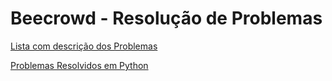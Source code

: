 # Beecrowd - Resolução de Problemas

[Lista com descrição dos Problemas](https://www.beecrowd.com.br/judge/pt/profile/655335)

[Problemas Resolvidos em Python](https://github.com/jrvcode/Beecrowd/tree/main/Python)